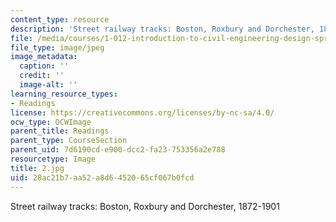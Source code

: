 ```yaml
---
content_type: resource
description: 'Street railway tracks: Boston, Roxbury and Dorchester, 1872-1901'
file: /media/courses/1-012-introduction-to-civil-engineering-design-spring-2002/28ac21b7aa52a8d6452065cf067b0fcd_2.jpg
file_type: image/jpeg
image_metadata:
  caption: ''
  credit: ''
  image-alt: ''
learning_resource_types:
- Readings
license: https://creativecommons.org/licenses/by-nc-sa/4.0/
ocw_type: OCWImage
parent_title: Readings
parent_type: CourseSection
parent_uid: 7d6190cd-e900-dcc2-fa23-753356a2e788
resourcetype: Image
title: 2.jpg
uid: 28ac21b7-aa52-a8d6-4520-65cf067b0fcd
---
```

Street railway tracks: Boston, Roxbury and Dorchester, 1872-1901